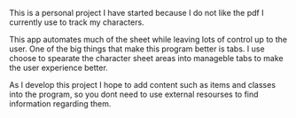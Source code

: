 This is a personal project I have started because I do not like the pdf I currently use to track my characters.

This app automates much of the sheet while leaving lots of control up to the user.
One of the big things that make this program better is tabs. I use choose to spearate the character sheet areas into manageble tabs to make the user experience better.

As I develop this project I hope to add content such as items and classes into the program, so you dont need to use external resourses to find information regarding them. 

